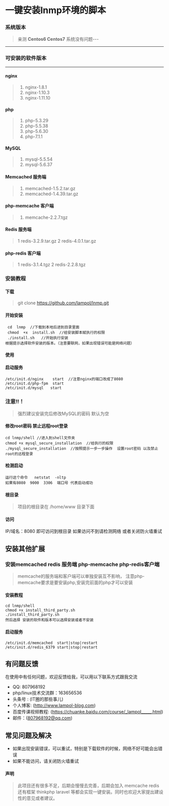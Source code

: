 # 一键安装lnmp环境的脚本
### 系统版本

>亲测 **Centos6 Centos7** 系统没有问题---


------------

### 可安装的软件版本

------------

#### nginx
>1. nginx-1.8.1
>2. nginx-1.10.3
>3. nginx-1.11.10

#### php
>1. php-5.3.29
>2. php-5.5.38
>3. php-5.6.30
>4. php-7.1.1

#### MySQL
>1. mysql-5.5.54
>2. mysql-5.6.37

#### Memcached 服务端
>1. memcached-1.5.2.tar.gz 
>2. memcached-1.4.39.tar.gz

#### php-memcache 客户端
>1. memcache-2.2.7.tgz

#### Redis 服务端
>1 redis-3.2.9.tar.gz
>2 redis-4.0.1.tar.gz

#### php-redis 客户端
>1 redis-3.1.4.tgz
>2 redis-2.2.8.tgz

### 安装教程
####  下载

> git clone  https://github.com/lampol/lnmp.git

#### 开始安装

```
 cd  lnmp  //下载到本地后进到目录里面
 chmod  +x  install.sh  //给安装脚本赋执行的权限
 ./install.sh   //开始执行安装
根据提示选择软件安装的版本。（注意要联网，如果出现错误可能是网络问题） 
```
#### 使用
#### 启动服务

```
/etc/init.d/nginx    start  //注意nginx的端口改成了8080
/etc/init.d/php-fpm  start 
/etc/init.d/mysql   start
```
### 注意!!！

> 强烈建议安装完后修改MySQL的密码  默认为空

#### 修改root密码 禁止远程root登录

```
cd lnmp/shell //进入到shell文件夹 
chmod +x mysql_secure_installation  //给执行的权限
./mysql_secure_installation  //按照提示一步一步操作  设置root密码 以及禁止root的远程登录

```

#### 检测启动
```
运行这个命令   netstat  -nltp 
如果有8080  9000  3306  端口号 代表启动成功

```
#### 根目录
> 项目的根目录在  /home/www  目录下面

#### 访问
IP/域名：8080  即可访问到根目录
如果访问不到请检测网络 或者关闭防火墙重试

## 安装其他扩展 

### 安装memcached redis 服务端 php-memcache php-redis客户端  

> memcache的服务端和客户端可以单独安装互不影响，
> 注意php-memcache要求是要安装php,安装完前面的php才可以安装

#### 安装教程

```
cd lnmp/shell
chmod +x install_third_party.sh
./install_third_party.sh
然后选择 安装的软件和版本可以选择安装或者不安装

```

#### 启动服务


```
/etc/init.d/memcached  start|stop|restart
/etc/init.d/redis_6379 start|stop|restart

```

## 有问题反馈
在使用中有任何问题，欢迎反馈给我，可以用以下联系方式跟我交流

* QQ: 807968192 
* php/linux技术交流群：163656536
* 头条号 : (IT圈的那些事儿)
* 个人博客: (http://www.lampol-blog.com)
* 百度传课视频教程: (https://chuanke.baidu.com/course/_lampol_____.html)
* 邮件：(807968192@qq.com)
## 常见问题及解决
* 如果出现安装错误，可以重试，特别是下载软件的时候，网络不好可能会出错误
* 如果不能访问，请关闭防火墙重试

#### 声明
> 此项目还有很多不足，后期会慢慢去完善，后期会加入 memcache  redis  还有框架 thinkphp laravel 等都会实现一键安装。同时也欢迎大家提出建设性的意见或者建议。
